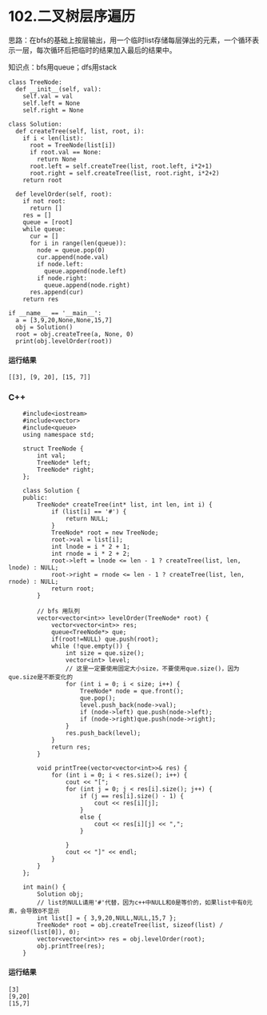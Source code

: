 # 102.二叉树层序遍历
思路：在bfs的基础上按层输出，用一个临时list存储每层弹出的元素，一个循环表示一层，每次循环后把临时的结果加入最后的结果中。

知识点：bfs用queue；dfs用stack

    class TreeNode:
      def __init__(self, val):
        self.val = val
        self.left = None
        self.right = None

    class Solution:
      def createTree(self, list, root, i):
        if i < len(list):
          root = TreeNode(list[i])
          if root.val == None:
            return None
          root.left = self.createTree(list, root.left, i*2+1)
          root.right = self.createTree(list, root.right, i*2+2)
        return root

      def levelOrder(self, root):
        if not root:
          return []
        res = []
        queue = [root]
        while queue:
          cur = []
          for i in range(len(queue)):
            node = queue.pop(0)
            cur.append(node.val)
            if node.left:
              queue.append(node.left)
            if node.right:
              queue.append(node.right)
          res.append(cur)
        return res

    if __name__ == '__main__':
      a = [3,9,20,None,None,15,7]
      obj = Solution()
      root = obj.createTree(a, None, 0)
      print(obj.levelOrder(root))

#### 运行结果
    [[3], [9, 20], [15, 7]]

### C++

        #include<iostream>
        #include<vector>
        #include<queue>
        using namespace std;

        struct TreeNode {
            int val;
            TreeNode* left;
            TreeNode* right;
        };

        class Solution {
        public:
            TreeNode* createTree(int* list, int len, int i) {
                if (list[i] == '#') {
                    return NULL;
                }
                TreeNode* root = new TreeNode;
                root->val = list[i];
                int lnode = i * 2 + 1;
                int rnode = i * 2 + 2;
                root->left = lnode <= len - 1 ? createTree(list, len, lnode) : NULL;
                root->right = rnode <= len - 1 ? createTree(list, len, rnode) : NULL;
                return root;
            }

            // bfs 用队列
            vector<vector<int>> levelOrder(TreeNode* root) {
                vector<vector<int>> res;
                queue<TreeNode*> que;
                if(root!=NULL) que.push(root);
                while (!que.empty()) {
                    int size = que.size();
                    vector<int> level;
                    // 这里一定要使用固定大小size，不要使用que.size()，因为que.size是不断变化的
                    for (int i = 0; i < size; i++) {
                        TreeNode* node = que.front();
                        que.pop();
                        level.push_back(node->val);
                        if (node->left) que.push(node->left);
                        if (node->right)que.push(node->right);
                    }
                    res.push_back(level);
                }
                return res;
            }

            void printTree(vector<vector<int>>& res) {
                for (int i = 0; i < res.size(); i++) {
                    cout << "[";
                    for (int j = 0; j < res[i].size(); j++) {
                        if (j == res[i].size() - 1) {
                            cout << res[i][j];
                        }
                        else {
                            cout << res[i][j] << ",";
                        }

                    }
                    cout << "]" << endl;
                }
            }
        };

        int main() {
            Solution obj;
            // list的NULL请用'#'代替，因为c++中NULL和0是等价的，如果list中有0元素，会导致0不显示
            int list[] = { 3,9,20,NULL,NULL,15,7 };
            TreeNode* root = obj.createTree(list, sizeof(list) / sizeof(list[0]), 0);
            vector<vector<int>> res = obj.levelOrder(root);
            obj.printTree(res);
        }
        
#### 运行结果
    [3]
    [9,20]
    [15,7]
